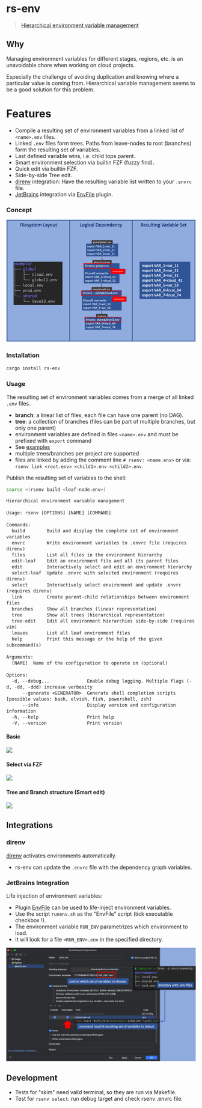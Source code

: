 # rs-env

> [Hierarchical environment variable management](https://sysid.github.io/hierarchical-environment-variable-management/)

## Why
Managing environment variables for different stages, regions, etc. is an unavoidable chore
when working on cloud projects.

Especially the challenge of avoiding duplication and knowing where a particular value is coming from.
Hierarchical variable management seems to be a good solution for this problem.

# Features
- Compile a resulting set of environment variables from a linked list of `<name>.env` files.
- Linked `.env` files form trees. Paths from leave-nodes to root (branches) form the resulting set of variables.
- Last defined variable wins, i.e. child tops parent.
- Smart environment selection via builtin FZF (fuzzy find).
- Quick edit via builtin FZF.
- Side-by-side Tree edit.
- [direnv](https://direnv.net/) integration: Have the resulting variable list written to your `.envrc` file.
- [JetBrains](https://www.jetbrains.com/) integration via [EnvFile](https://plugins.jetbrains.com/plugin/7861-envfile) plugin.

### Concept
![concept](doc/concept.png)


### Installation
```bash
cargo install rs-env
```

### Usage
The resulting set of environment variables comes from a merge of all linked `.env` files.

- **branch**: a linear list of files, each file can have one parent (no DAG).
- **tree**: a collection of branches (files can be part of multiple branches, but only one parent)
- environment variables are defined in files `<name>.env` and must be prefixed with `export` command
- See [examples](./rsenv/tests/resources/environments)
- multiple trees/branches per project are supported
- files are linked by adding the comment line `# rsenv: <name.env>` or via: `rsenv link <root.env> <child1>.env <child2>.env`.

Publish the resulting set of variables to the shell:
```bash
source <(rsenv build <leaf-node.env>)
```

```
Hierarchical environment variable management

Usage: rsenv [OPTIONS] [NAME] [COMMAND]

Commands:
  build        Build and display the complete set of environment variables
  envrc        Write environment variables to .envrc file (requires direnv)
  files        List all files in the environment hierarchy
  edit-leaf    Edit an environment file and all its parent files
  edit         Interactively select and edit an environment hierarchy
  select-leaf  Update .envrc with selected environment (requires direnv)
  select       Interactively select environment and update .envrc (requires direnv)
  link         Create parent-child relationships between environment files
  branches     Show all branches (linear representation)
  tree         Show all trees (hierarchical representation)
  tree-edit    Edit all environment hierarchies side-by-side (requires vim)
  leaves       List all leaf environment files
  help         Print this message or the help of the given subcommand(s)

Arguments:
  [NAME]  Name of the configuration to operate on (optional)

Options:
  -d, --debug...              Enable debug logging. Multiple flags (-d, -dd, -ddd) increase verbosity
      --generate <GENERATOR>  Generate shell completion scripts [possible values: bash, elvish, fish, powershell, zsh]
      --info                  Display version and configuration information
  -h, --help                  Print help
  -V, --version               Print version
```

#### Basic
<a href="https://asciinema.org/a/605946?autoplay=1&speed=1.5" target="_blank"><img src="https://asciinema.org/a/605946.svg" /></a>
<br>

#### Select via FZF
<a href="https://asciinema.org/a/605951?autoplay=1&speed=1.5" target="_blank"><img src="https://asciinema.org/a/605951.svg" /></a>
<br>

#### Tree and Branch structure (Smart edit)
<a href="https://asciinema.org/a/605950?autoplay=1&speed=1.5" target="_blank"><img src="https://asciinema.org/a/605950.svg" /></a>
<br>

## Integrations
### direnv
[direnv](https://direnv.net/) activates environments automatically.
- rs-env can update the `.envrc` file with the dependency graph variables.


### JetBrains Integration
Life injection of environment variables:
- Plugin [EnvFile](https://plugins.jetbrains.com/plugin/7861-envfile) can be used to life-inject environment variables.
- Use the script `runenv.sh` as the "EnvFile" script (tick executable checkbox !).
- The environment variable `RUN_ENV` parametrizes which environment to load.
- It will look for a file `<RUN_ENV>.env` in the specified directory.

[![jetbrain](doc/jetbrain.png)](doc/jetbrain.png)



## Development
- Tests for "skim" need valid terminal, so they are run via Makefile.
- Test for `rsenv select`: run debug target and check rsenv .envrc file.
